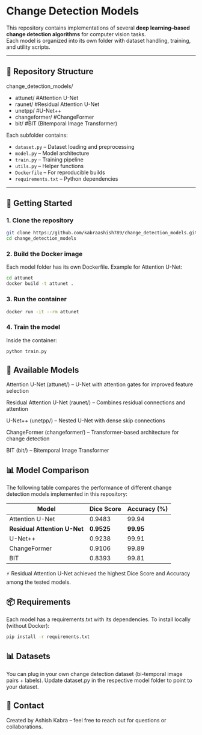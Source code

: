 # Change Detection Models

This repository contains implementations of several **deep learning–based change detection algorithms** for computer vision tasks.  
Each model is organized into its own folder with dataset handling, training, and utility scripts.

---

## 📂 Repository Structure

change_detection_models/
 - attunet/   #Attention U-Net
 - raunet/   #Residual Attention U-Net
 - unetpp/   #U-Net++
 - changeformer/   #ChangeFormer
 - bit/   #BIT (Bitemporal Image Transformer)

Each subfolder contains:
- `dataset.py` – Dataset loading and preprocessing  
- `model.py` – Model architecture  
- `train.py` – Training pipeline  
- `utils.py` – Helper functions  
- `Dockerfile` – For reproducible builds  
- `requirements.txt` – Python dependencies  

---

## 🚀 Getting Started

### 1. Clone the repository

```bash
git clone https://github.com/kabraashish789/change_detection_models.git
cd change_detection_models
```

### 2. Build the Docker image
Each model folder has its own Dockerfile. Example for Attention U-Net:

```bash
cd attunet
docker build -t attunet .
```

### 3. Run the container
```bash
docker run -it --rm attunet
```

### 4. Train the model
Inside the container:

```bash
python train.py
```

## 🧩 Available Models
Attention U-Net (attunet/) – U-Net with attention gates for improved feature selection

Residual Attention U-Net (raunet/) – Combines residual connections and attention

U-Net++ (unetpp/) – Nested U-Net with dense skip connections

ChangeFormer (changeformer/) – Transformer-based architecture for change detection

BIT (bit/) – Bitemporal Image Transformer

## 📊 Model Comparison
The following table compares the performance of different change detection models implemented in this repository:

| Model                        | Dice Score | Accuracy (%) |
| ---------------------------- | ---------- | ------------ |
| Attention U-Net              | 0.9483     | 99.94        |
| **Residual Attention U-Net** | **0.9525** | **99.95**    |
| U-Net++                      | 0.9238     | 99.91        |
| ChangeFormer                 | 0.9106     | 99.89        |
| BIT                          | 0.8393     | 99.81        |

⚡ Residual Attention U-Net achieved the highest Dice Score and Accuracy among the tested models.

## 📦 Requirements
Each model has a requirements.txt with its dependencies. To install locally (without Docker):

```bash
pip install -r requirements.txt
```

## 📊 Datasets
You can plug in your own change detection dataset (bi-temporal image pairs + labels).
Update dataset.py in the respective model folder to point to your dataset.

## 📧 Contact
Created by Ashish Kabra – feel free to reach out for questions or collaborations.
